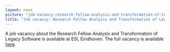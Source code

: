 ```yaml
---
layout: news
picture: "job-vacancy-research-fellow-analysis-and-transformation-of-legacy-software-at-esi-eindhoven.png"
title: "Job vacancy: Research Fellow Analysis and Transformation of Legacy Software at ESI, Eindhoven"
---
```


<p>A job vacancy about the Research Fellow Analysis and Transformation of Legacy Software is available at ESI, Eindhoven. The full vacancy is available <a href="https://www.tno.nl/en/career/vacancies/research-fellow-analysis-and-transformation-of-legacy-software-at-esi-eindhoven/vacid-a0s0x00001a1h5yuav/">here</a>.</p>

		